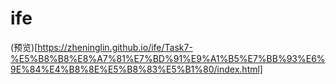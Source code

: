 # ife
(预览)[https://zheninglin.github.io/ife/Task7-%E5%B8%B8%E8%A7%81%E7%BD%91%E9%A1%B5%E7%BB%93%E6%9E%84%E4%B8%8E%E5%B8%83%E5%B1%80/index.html]
